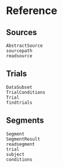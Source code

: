 # Reference

## Sources

```@docs
AbstractSource
sourcepath
readsource
```

## Trials

```@docs
DataSubset
TrialConditions
Trial
findtrials
```

## Segments

```@docs
Segment
SegmentResult
readsegment
trial
subject
conditions
```
